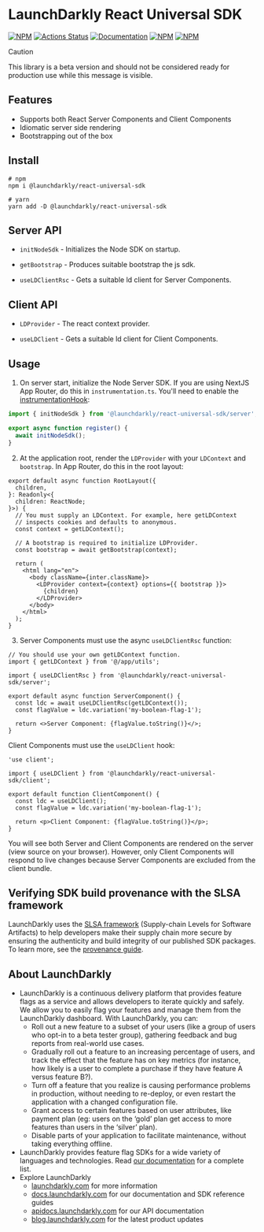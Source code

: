 # LaunchDarkly React Universal SDK

[![NPM][react-universal-sdk-npm-badge]][react-universal-sdk-npm-link]
[![Actions Status][react-universal-sdk-ci-badge]][react-universal-sdk-ci]
[![Documentation][react-universal-sdk-ghp-badge]][react-universal-sdk-ghp-link]
[![NPM][react-universal-sdk-dm-badge]][react-universal-sdk-npm-link]
[![NPM][react-universal-sdk-dt-badge]][react-universal-sdk-npm-link]

> [!CAUTION]
> This library is a beta version and should not be considered ready for production use while this message is visible.

## Features

- Supports both React Server Components and Client Components
- Idiomatic server side rendering
- Bootstrapping out of the box

## Install

```shell
# npm
npm i @launchdarkly/react-universal-sdk

# yarn
yarn add -D @launchdarkly/react-universal-sdk
```

## Server API

- `initNodeSdk` - Initializes the Node SDK on startup.

- `getBootstrap` - Produces suitable bootstrap the js sdk.

- `useLDClientRsc` - Gets a suitable ld client for Server Components.

## Client API

- `LDProvider` - The react context provider.

- `useLDClient` - Gets a suitable ld client for Client Components.

## Usage

1. On server start, initialize the Node Server SDK. If you are using NextJS App Router, do this in `instrumentation.ts`. You'll need to enable the [instrumentationHook](https://nextjs.org/docs/app/building-your-application/optimizing/instrumentation):

```ts
import { initNodeSdk } from '@launchdarkly/react-universal-sdk/server';

export async function register() {
  await initNodeSdk();
}
```

2. At the application root, render the `LDProvider` with your `LDContext` and `bootstrap`. In App Router, do this in the root layout:

```tsx
export default async function RootLayout({
  children,
}: Readonly<{
  children: ReactNode;
}>) {
  // You must supply an LDContext. For example, here getLDContext
  // inspects cookies and defaults to anonymous.
  const context = getLDContext();

  // A bootstrap is required to initialize LDProvider.
  const bootstrap = await getBootstrap(context);

  return (
    <html lang="en">
      <body className={inter.className}>
        <LDProvider context={context} options={{ bootstrap }}>
          {children}
        </LDProvider>
      </body>
    </html>
  );
}
```

3. Server Components must use the async `useLDClientRsc` function:

```tsx
// You should use your own getLDContext function.
import { getLDContext } from '@/app/utils';

import { useLDClientRsc } from '@launchdarkly/react-universal-sdk/server';

export default async function ServerComponent() {
  const ldc = await useLDClientRsc(getLDContext());
  const flagValue = ldc.variation('my-boolean-flag-1');

  return <>Server Component: {flagValue.toString()}</>;
}
```

Client Components must use the `useLDClient` hook:

```tsx
'use client';

import { useLDClient } from '@launchdarkly/react-universal-sdk/client';

export default function ClientComponent() {
  const ldc = useLDClient();
  const flagValue = ldc.variation('my-boolean-flag-1');

  return <p>Client Component: {flagValue.toString()}</p>;
}
```

You will see both Server and Client Components are rendered on the server (view source on your browser). However, only Client Components will respond to live changes because Server Components are excluded from the client bundle.

## Verifying SDK build provenance with the SLSA framework

LaunchDarkly uses the [SLSA framework](https://slsa.dev/spec/v1.0/about) (Supply-chain Levels for Software Artifacts) to help developers make their supply chain more secure by ensuring the authenticity and build integrity of our published SDK packages. To learn more, see the [provenance guide](PROVENANCE.md).

## About LaunchDarkly

- LaunchDarkly is a continuous delivery platform that provides feature flags as a service and allows developers to iterate quickly and safely. We allow you to easily flag your features and manage them from the LaunchDarkly dashboard. With LaunchDarkly, you can:
  - Roll out a new feature to a subset of your users (like a group of users who opt-in to a beta tester group), gathering feedback and bug reports from real-world use cases.
  - Gradually roll out a feature to an increasing percentage of users, and track the effect that the feature has on key metrics (for instance, how likely is a user to complete a purchase if they have feature A versus feature B?).
  - Turn off a feature that you realize is causing performance problems in production, without needing to re-deploy, or even restart the application with a changed configuration file.
  - Grant access to certain features based on user attributes, like payment plan (eg: users on the ‘gold’ plan get access to more features than users in the ‘silver’ plan).
  - Disable parts of your application to facilitate maintenance, without taking everything offline.
- LaunchDarkly provides feature flag SDKs for a wide variety of languages and technologies. Read [our documentation](https://docs.launchdarkly.com/sdk) for a complete list.
- Explore LaunchDarkly
  - [launchdarkly.com](https://www.launchdarkly.com/ 'LaunchDarkly Main Website') for more information
  - [docs.launchdarkly.com](https://docs.launchdarkly.com/ 'LaunchDarkly Documentation') for our documentation and SDK reference guides
  - [apidocs.launchdarkly.com](https://apidocs.launchdarkly.com/ 'LaunchDarkly API Documentation') for our API documentation
  - [blog.launchdarkly.com](https://blog.launchdarkly.com/ 'LaunchDarkly Blog Documentation') for the latest product updates

[react-universal-sdk-ci-badge]: https://github.com/launchdarkly/js-core/actions/workflows/react-universal-sdk.yml/badge.svg
[react-universal-sdk-ci]: https://github.com/launchdarkly/js-core/actions/workflows/react-universal-sdk.yml
[react-universal-sdk-npm-badge]: https://img.shields.io/npm/v/@launchdarkly/react-universal-sdk.svg?style=flat-square
[react-universal-sdk-npm-link]: https://www.npmjs.com/package/@launchdarkly/react-universal-sdk
[react-universal-sdk-ghp-badge]: https://img.shields.io/static/v1?label=GitHub+Pages&message=API+reference&color=00add8
[react-universal-sdk-ghp-link]: https://launchdarkly.github.io/js-core/packages/tooling/react-universal-sdk/docs/
[react-universal-sdk-dm-badge]: https://img.shields.io/npm/dm/@launchdarkly/react-universal-sdk.svg?style=flat-square
[react-universal-sdk-dt-badge]: https://img.shields.io/npm/dt/@launchdarkly/react-universal-sdk.svg?style=flat-square

